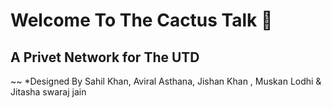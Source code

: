 # Welcome To The Cactus Talk 🌵 
## A Privet Network for The UTD


~~ *Designed By  Sahil Khan, Aviral Asthana, Jishan Khan , Muskan Lodhi  & Jitasha swaraj jain
